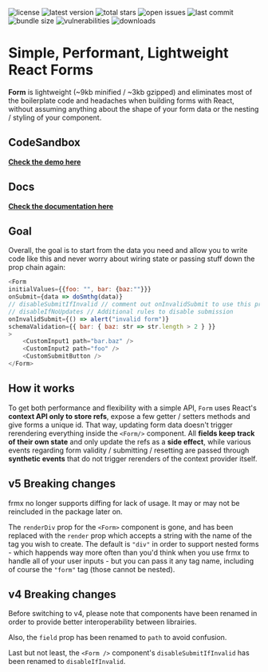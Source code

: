 ![license](https://img.shields.io/github/license/flowsn4ke/frmx)
![latest version](https://img.shields.io/npm/v/frmx)
![total stars](https://img.shields.io/github/stars/flowsn4ke/frmx)
![open issues](https://img.shields.io/github/issues-raw/flowsn4ke/frmx)
![last commit](https://img.shields.io/github/last-commit/flowsn4ke/frmx)
![bundle size](https://img.shields.io/bundlephobia/minzip/frmx)
![vulnerabilities](https://img.shields.io/snyk/vulnerabilities/github/flowsn4ke/frmx)
![downloads](https://img.shields.io/npm/dt/frmx)

# Simple, Performant, Lightweight React Forms

**Form** is lightweight (~9kb minified / ~3kb gzipped) and eliminates most of the boilerplate code and headaches when building forms with React, without assuming anything about the shape of your form data or the nesting / styling of your component.

## CodeSandbox

**[Check the demo here](https://codesandbox.io/s/5g8ek?file=/src/Demo.js)**

## Docs

**[Check the documentation here](https://Form.io/)**

## Goal

Overall, the goal is to start from the data you need and allow you to write code like this and never worry about wiring state or passing stuff down the prop chain again:

```js
<Form
initialValues={{foo: "", bar: {baz:""}}}
onSubmit={data => doSmthg(data)}
// disableSubmitIfInvalid // comment out onInvalidSubmit to use this prop!
// disableIfNoUpdates // Additional rules to disable submission
onInvalidSubmit={() => alert("invalid form")}
schemaValidation={{ bar: { baz: str => str.length > 2 } }}
>
    <CustomInput1 path="bar.baz" />
    <CustomInput2 path="foo" />
    <CustomSubmitButton />
</Form>
```

## How it works

To get both performance and flexibility with a simple API, `Form` uses React's **context API only to store refs**, expose a few getter / setters methods and give forms a unique id. That way, updating form data doesn't trigger rerendering everything inside the `<Form/>` component. All **fields keep track of their own state** and only update the refs as a **side effect**, while various events regarding form validity / submitting / resetting are passed through **synthetic events** that do not trigger rerenders of the context provider itself.

## v5 Breaking changes

frmx no longer supports diffing for lack of usage. It may or may not be reincluded in the package later on.

The `renderDiv` prop for the `<Form>` component is gone, and has been replaced with the `render` prop which accepts a string with the name of the tag you wish to create. The default is `"div"` in order to support nested forms - which happends way more often than you'd think when you use frmx to handle all of your user inputs - but you can pass it any tag name, including of course the `"form"` tag (those cannot be nested).

## v4 Breaking changes

Before switching to v4, please note that components have been renamed in order to provide better interoperability between librairies.

Also, the `field` prop has been renamed to `path` to avoid confusion.

Last but not least, the `<Form />` component's `disableSubmitIfInvalid` has been renamed to `disableIfInvalid`.
